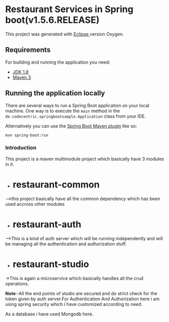 # Restaurant Services in Spring boot(v1.5.6.RELEASE)

This project was generated with [Eclipse ](https://www.eclipse.org/) version Oxygen.

## Requirements

For building and running the application you need:

- [JDK 1.8](http://www.oracle.com/technetwork/java/javase/downloads/jdk8-downloads-2133151.html)
- [Maven 3](https://maven.apache.org)

## Running the application locally

There are several ways to run a Spring Boot application on your local machine. One way is to execute the `main` method in the `de.codecentric.springbootsample.Application` class from your IDE.

Alternatively you can use the [Spring Boot Maven plugin](https://docs.spring.io/spring-boot/docs/current/reference/html/build-tool-plugins-maven-plugin.html) like so:

```shell
mvn spring-boot:run
```
### Introduction
This project is a maven multimodule project which basically have 3 modules in it.
-  # restaurant-common #
-->this project basically have all the common dependency which has been used accross other modules
- # restaurant-auth #
-->This is a kind of auth server which will be running independently and will be managing all the authentication and authorization stuff.
- # restaurant-studio #
->This is again a microservice which basically handles all the crud operations.

**Note**:-All the end points of studio are secured and do strict check for the token given by auth server.For Authentication And Authorization here i am using spring security which i have customized according to need.

As a database i have used Mongodb here.


